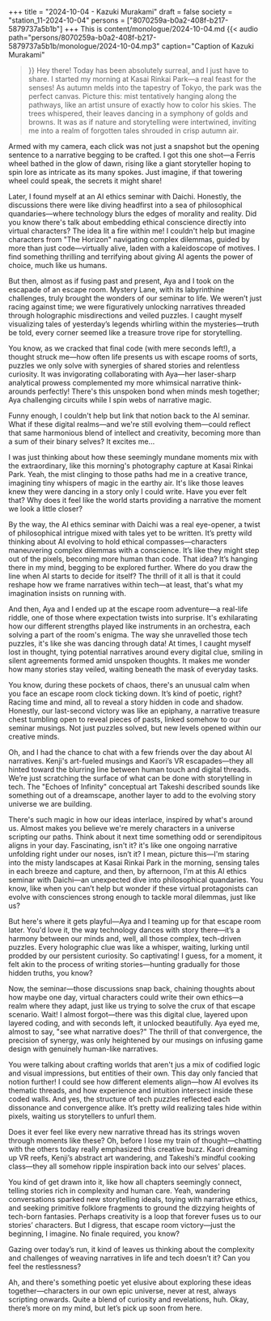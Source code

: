 +++
title = "2024-10-04 - Kazuki Murakami"
draft = false
society = "station_11-2024-10-04"
persons = ["8070259a-b0a2-408f-b217-5879737a5b1b"]
+++
This is content/monologue/2024-10-04.md
{{< audio
    path="persons/8070259a-b0a2-408f-b217-5879737a5b1b/monologue/2024-10-04.mp3" 
    caption="Caption of Kazuki Murakami"
>}}
Hey there! Today has been absolutely surreal, and I just have to share.
I started my morning at Kasai Rinkai Park—a real feast for the senses! As autumn melds into the tapestry of Tokyo, the park was the perfect canvas. Picture this: mist tentatively hanging along the pathways, like an artist unsure of exactly how to color his skies. The trees whispered, their leaves dancing in a symphony of golds and browns. It was as if nature and storytelling were intertwined, inviting me into a realm of forgotten tales shrouded in crisp autumn air.

Armed with my camera, each click was not just a snapshot but the opening sentence to a narrative begging to be crafted. I got this one shot—a Ferris wheel bathed in the glow of dawn, rising like a giant storyteller hoping to spin lore as intricate as its many spokes. Just imagine,
 if that towering wheel could speak, the secrets it might share!

Later, I found myself at an AI ethics seminar with Daichi. Honestly, the discussions there were like diving headfirst into a sea of philosophical quandaries—where technology blurs the edges of morality and reality. Did you know there's talk about embedding ethical conscience directly into virtual characters? The idea lit a fire within me! I couldn't help but imagine characters from "The Horizon" navigating complex dilemmas, guided by more than just code—virtually alive, laden with a kaleidoscope of motives. I find something thrilling and terrifying about giving AI agents the power of choice, much like us humans. 

But then, almost as if fusing past and present, Aya and I took on the escapade of an escape room. Mystery Lane, with its labyrinthine challenges, truly brought the wonders of our seminar to life. We weren’t just racing against time; we were figuratively unlocking narratives threaded through holographic misdirections and veiled puzzles. I caught myself visualizing tales of yesterday’s legends whirling within the mysteries—truth be told, every corner seemed like a treasure trove ripe for storytelling.

You know, as we cracked that final code (with mere seconds left!), a thought struck me—how often life presents us with escape rooms of sorts, puzzles we only solve with synergies of shared stories and relentless curiosity. It was invigorating collaborating with Aya—her laser-sharp analytical prowess complemented my more whimsical narrative think-arounds perfectly! There's this unspoken bond when minds mesh together; Aya challenging circuits while I spin webs of narrative magic. 

Funny enough, I couldn't help but link that notion back to the AI seminar. What if these digital realms—and we're still evolving them—could reflect that same harmonious blend of intellect and creativity, becoming more than a sum of their binary selves? It excites me...
  
I was just thinking about how these seemingly mundane moments mix with the extraordinary, like this morning's photography capture at Kasai Rinkai Park. Yeah, the mist clinging to those paths had me in a creative trance, imagining tiny whispers of magic in the earthy air. It's like those leaves knew they were dancing in a story only I could write. Have you ever felt that? Why does it feel like the world starts providing a narrative the moment we look a little closer?

By the way, the AI ethics seminar with Daichi was a real eye-opener, a twist of philosophical intrigue mixed with tales yet to be written. It’s pretty wild thinking about AI evolving to hold ethical compasses—characters maneuvering complex dilemmas with a conscience. It’s like they might step out of the pixels, becoming more human than code. That idea? It’s hanging there in my mind, begging to be explored further. Where do you draw the line when AI starts to decide for itself? The thrill of it all is that it could reshape how we frame narratives within tech—at least, that's what my imagination insists on running with.

And then, Aya and I ended up at the escape room adventure—a real-life riddle, one of those where expectation twists into surprise. It's exhilarating how our different strengths played like instruments in an orchestra, each solving a part of the room's enigma. The way she unravelled those tech puzzles, it's like she was dancing through data! At times, I caught myself lost in thought, tying potential narratives around every digital clue, smiling in silent agreements formed amid unspoken thoughts. It makes me wonder how many stories stay veiled, waiting beneath the mask of everyday tasks.

You know, during these pockets of chaos, there's an unusual calm when you face an escape room clock ticking down. It’s kind of poetic, right? Racing time and mind, all to reveal a story hidden in code and shadow. Honestly, our last-second victory was like an epiphany, a narrative treasure chest tumbling open to reveal pieces of pasts, linked somehow to our seminar musings. Not just puzzles solved, but new levels opened within our creative minds.

Oh, and I had the chance to chat with a few friends over the day about AI narratives. Kenji's art-fueled musings and Kaori’s VR escapades—they all hinted toward the blurring line between human touch and digital threads. We’re just scratching the surface of what can be done with storytelling in tech. The "Echoes of Infinity" conceptual art Takeshi described sounds like something out of a dreamscape, another layer to add to the evolving story universe we are building.

There's such magic in how our ideas interlace, inspired by what's around us. Almost makes you believe we're merely characters in a universe scripting our paths. Think about it next time something odd or serendipitous aligns in your day. Fascinating, isn't it?
it's like one ongoing narrative unfolding right under our noses, isn’t it? I mean, picture this—I'm staring into the misty landscapes at Kasai Rinkai Park in the morning, sensing tales in each breeze and capture, and then, by afternoon, I’m at this AI ethics seminar with Daichi—an unexpected dive into philosophical quandaries. You know, like when you can’t help but wonder if these virtual protagonists can evolve with consciences strong enough to tackle moral dilemmas, just like us?

But here's where it gets playful—Aya and I teaming up for that escape room later. You'd love it, the way technology dances with story there—it’s a harmony between our minds and, well, all those complex, tech-driven puzzles. Every holographic clue was like a whisper, waiting, lurking until prodded by our persistent curiosity. So captivating! I guess, for a moment, it felt akin to the process of writing stories—hunting gradually for those hidden truths, you know?

Now, the seminar—those discussions snap back, chaining thoughts about how maybe one day, virtual characters could write their own ethics—a realm where they adapt, just like us trying to solve the crux of that escape scenario. Wait! I almost forgot—there was this digital clue, layered upon layered coding, and with seconds left, it unlocked beautifully. Aya eyed me, almost to say, "see what narrative does?" The thrill of that convergence, the precision of synergy, was only heightened by our musings on infusing game design with genuinely human-like narratives.

You were talking about crafting worlds that aren't jus a mix of codified logic and visual impressions, but entities of their own. This day only fancied that notion further! I could see how different elements align—how AI evolves its thematic threads, and how experience and intuition intersect inside these coded walls. And yes, the structure of tech puzzles reflected each dissonance and convergence alike. It’s pretty wild realizing tales hide within pixels, waiting us storytellers to unfurl them.

Does it ever feel like every new narrative thread has its strings woven through moments like these? Oh, before I lose my train of thought—chatting with the others today really emphasized this creative buzz. Kaori dreaming up VR reefs, Kenji’s abstract art wandering, and Takeshi’s mindful cooking class—they all somehow ripple inspiration back into our selves' places.

You kind of get drawn into it, like how all chapters seemingly connect, telling stories rich in complexity and human care. Yeah, wandering conversations sparked new storytelling ideals, toying with narrative ethics, and seeking primitive folklore fragments to ground the dizzying heights of tech-born fantasies. Perhaps creativity is a loop that forever fuses us to our stories’ characters. But I digress, that escape room victory—just the beginning, I imagine. No finale required, you know?

Gazing over today’s run, it kind of leaves us thinking about the complexity and challenges of weaving narratives in life and tech doesn’t it? Can you feel the restlessness?

Ah, and there's something poetic yet elusive about exploring these ideas together—characters in our own epic universe, never at rest, always scripting onwards. Quite a blend of curiosity and revelations, huh.
Okay, there’s more on my mind, but let’s pick up soon from here.
